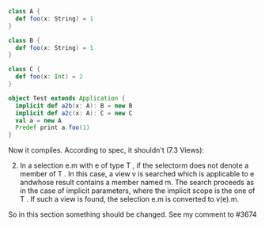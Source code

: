 ```scala
class A {
  def foo(x: String) = 1
}

class B {
  def foo(x: String) = 1
}

class C {
  def foo(x: Int) = 2
}

object Test extends Application {
  implicit def a2b(x: A): B = new B
  implicit def a2c(x: A): C = new C
  val a = new A
  Predef print a.foo(1)
}
```
Now it compiles. According to spec, it shouldn't (7.3 Views):

2. In a selection e.m with e of type T , if the selectorm does not denote a member
of T . In this case, a view v is searched which is applicable to e andwhose result
contains a member named m. The search proceeds as in the case of implicit
parameters, where the implicit scope is the one of T . If such a view is found,
the selection e.m is converted to v(e).m.

So in this section something should be changed.
See my comment to #3674
